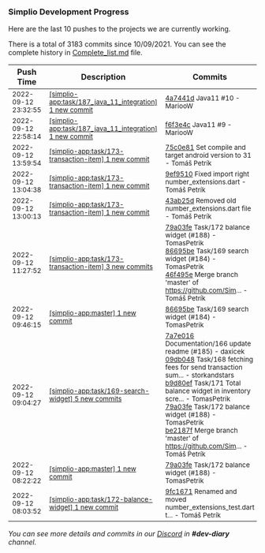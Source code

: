 
### Simplio Development Progress

Here are the last 10 pushes to the projects we are currently working.

There is a total of 3183 commits since 10/09/2021. You can see the complete history in
 [Complete_list.md](Complete_list.md) file.

| Push Time | Description | Commits |
| --- | --- | --- |
| <sub>2022-09-12 23:32:55</sub> | <sub>[[simplio-app:task/187\_java\_11\_integration] 1 new commit](https://github.com/SimplioOfficial/simplio-app/commit/4a7441d5525991a631f37e408cb5f8fa3a23eaa4)</sub> | <sub>[4a7441d](https://github.com/SimplioOfficial/simplio-app/commit/4a7441d5525991a631f37e408cb5f8fa3a23eaa4) Java11 #10 - MariooW</sub> |
| <sub>2022-09-12 22:58:14</sub> | <sub>[[simplio-app:task/187\_java\_11\_integration] 1 new commit](https://github.com/SimplioOfficial/simplio-app/commit/f6f3e4c28ae2ce8f5f5732fb4992b9b69ae710ad)</sub> | <sub>[f6f3e4c](https://github.com/SimplioOfficial/simplio-app/commit/f6f3e4c28ae2ce8f5f5732fb4992b9b69ae710ad) Java11 #9 - MariooW</sub> |
| <sub>2022-09-12 13:59:54</sub> | <sub>[[simplio-app:task/173\-transaction\-item] 1 new commit](https://github.com/SimplioOfficial/simplio-app/commit/75c0e8174a1791d3a59d8428b03a826b41f6d2d7)</sub> | <sub>[75c0e81](https://github.com/SimplioOfficial/simplio-app/commit/75c0e8174a1791d3a59d8428b03a826b41f6d2d7) Set compile and target android version to 31 - Tomáš Petrík</sub> |
| <sub>2022-09-12 13:04:38</sub> | <sub>[[simplio-app:task/173\-transaction\-item] 1 new commit](https://github.com/SimplioOfficial/simplio-app/commit/9ef951028da78533e27970bacf7706b7c126849b)</sub> | <sub>[9ef9510](https://github.com/SimplioOfficial/simplio-app/commit/9ef951028da78533e27970bacf7706b7c126849b) Fixed import right number_extensions.dart - Tomáš Petrík</sub> |
| <sub>2022-09-12 13:00:13</sub> | <sub>[[simplio-app:task/173\-transaction\-item] 1 new commit](https://github.com/SimplioOfficial/simplio-app/commit/43ab25df7ace929a54852de74ae9e753695cc207)</sub> | <sub>[43ab25d](https://github.com/SimplioOfficial/simplio-app/commit/43ab25df7ace929a54852de74ae9e753695cc207) Removed old number_extensions.dart file - Tomáš Petrík</sub> |
| <sub>2022-09-12 11:27:52</sub> | <sub>[[simplio-app:task/173\-transaction\-item] 3 new commits](https://github.com/SimplioOfficial/simplio-app/compare/245f728800fe...46f495e70841)</sub> | <sub>[79a03fe](https://github.com/SimplioOfficial/simplio-app/commit/79a03fe59577a316a5ba81fe5f18c2ad9d20ca0c) Task/172 balance widget (#188) - TomasPetrik<br>[86695be](https://github.com/SimplioOfficial/simplio-app/commit/86695bedc53827d77ed0f1728b45a6b3ee89b9c8) Task/169 search widget (#184) - TomasPetrik<br>[46f495e](https://github.com/SimplioOfficial/simplio-app/commit/46f495e70841cc21e23963e2fc66595e6134a643) Merge branch 'master' of https://github.com/Sim... - Tomáš Petrík</sub> |
| <sub>2022-09-12 09:46:15</sub> | <sub>[[simplio-app:master] 1 new commit](https://github.com/SimplioOfficial/simplio-app/commit/86695bedc53827d77ed0f1728b45a6b3ee89b9c8)</sub> | <sub>[86695be](https://github.com/SimplioOfficial/simplio-app/commit/86695bedc53827d77ed0f1728b45a6b3ee89b9c8) Task/169 search widget (#184) - TomasPetrik</sub> |
| <sub>2022-09-12 09:04:27</sub> | <sub>[[simplio-app:task/169\-search\-widget] 5 new commits](https://github.com/SimplioOfficial/simplio-app/compare/45bdf8d9a66f...be2187f8e643)</sub> | <sub>[7a7e016](https://github.com/SimplioOfficial/simplio-app/commit/7a7e016de6253600db710ac21b7b823097848477) Documentation/166 update readme (#185) - daxicek<br>[09db048](https://github.com/SimplioOfficial/simplio-app/commit/09db0488962a93a16eb339ea7a1f7936a116eb81) Task/168 fetching fees for send transaction sum... - storkandstars<br>[b9d80ef](https://github.com/SimplioOfficial/simplio-app/commit/b9d80efdaf3115b4970cde8ca0b99de2e52c3b5a) Task/171 Total balance widget in inventory scre... - TomasPetrik<br>[79a03fe](https://github.com/SimplioOfficial/simplio-app/commit/79a03fe59577a316a5ba81fe5f18c2ad9d20ca0c) Task/172 balance widget (#188) - TomasPetrik<br>[be2187f](https://github.com/SimplioOfficial/simplio-app/commit/be2187f8e643d1063f003dd900d672c36c23b9c2) Merge branch 'master' of https://github.com/Sim... - Tomáš Petrík</sub> |
| <sub>2022-09-12 08:22:22</sub> | <sub>[[simplio-app:master] 1 new commit](https://github.com/SimplioOfficial/simplio-app/commit/79a03fe59577a316a5ba81fe5f18c2ad9d20ca0c)</sub> | <sub>[79a03fe](https://github.com/SimplioOfficial/simplio-app/commit/79a03fe59577a316a5ba81fe5f18c2ad9d20ca0c) Task/172 balance widget (#188) - TomasPetrik</sub> |
| <sub>2022-09-12 08:03:52</sub> | <sub>[[simplio-app:task/172\-balance\-widget] 1 new commit](https://github.com/SimplioOfficial/simplio-app/commit/9fc1671043d48e38e9a15721b854aea977d3df80)</sub> | <sub>[9fc1671](https://github.com/SimplioOfficial/simplio-app/commit/9fc1671043d48e38e9a15721b854aea977d3df80) Renamed and moved number_extensions_test.dart t... - Tomáš Petrík</sub> |

_You can see more details and commits in our [Discord](https://discord.gg/aKhjuwZmdP) in **#dev-diary** channel._
